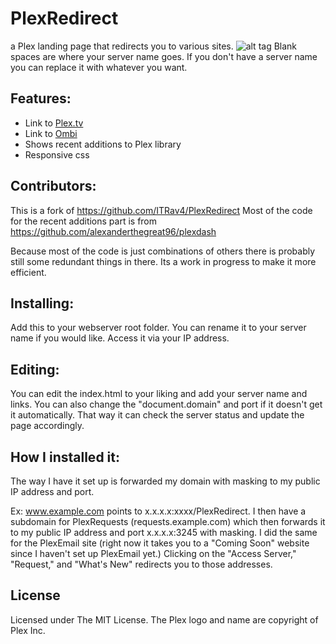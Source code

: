 # PlexRedirect
a Plex landing page that redirects you to various sites.
![alt tag](https://i.imgur.com/7EeGslS.png)
Blank spaces are where your server name goes. If you don't have a server name you can replace it with whatever you want.

## Features:
* Link to [Plex.tv](plex.tv)
* Link to [Ombi](https://ombi.io/)
* Shows recent additions to Plex library
* Responsive css


## Contributors:
This is a fork of https://github.com/ITRav4/PlexRedirect
Most of the code for the recent additions part is from https://github.com/alexanderthegreat96/plexdash

Because most of the code is just combinations of others there is probably still some redundant things in there. Its a work in progress to make it more efficient.

## Installing:
Add this to your webserver root folder. You can rename it to your server name if you would like. Access it via your IP address.

## Editing:
You can edit the index.html to your liking and add your server name and links. You can also change the "document.domain" and port if it doesn't get it automatically. That way it can check the server status and update the page accordingly.

## How I installed it:
The way I have it set up is forwarded my domain with masking to my public IP address and port. 

Ex: www.example.com points to x.x.x.x:xxxx/PlexRedirect. I then have a subdomain for PlexRequests (requests.example.com) which then forwards it to my public IP address and port x.x.x.x:3245 with masking. I did the same for the PlexEmail site (right now it takes you to a "Coming Soon" website since I haven't set up PlexEmail yet.) Clicking on the "Access Server," "Request," and "What's New" redirects you to those addresses.

## License
Licensed under The MIT License. The Plex logo and name are copyright of Plex Inc.
